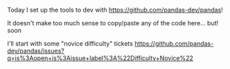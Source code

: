 Today I set up the tools to dev with https://github.com/pandas-dev/pandas!

It doesn't make too much sense to copy/paste any of the code here... but! soon

I'll start with some "novice difficulty" tickets https://github.com/pandas-dev/pandas/issues?q=is%3Aopen+is%3Aissue+label%3A%22Difficulty+Novice%22
